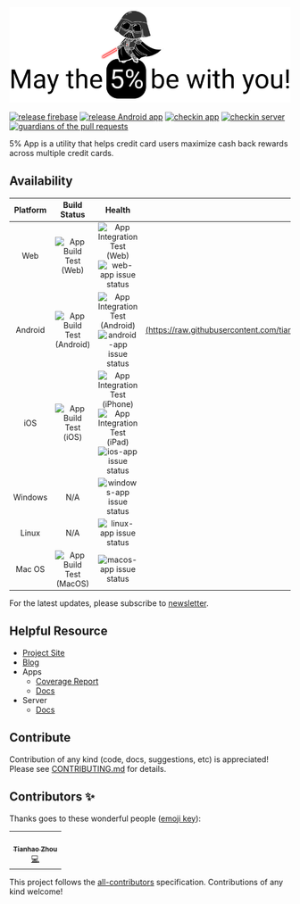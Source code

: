 ![logo](https://raw.githubusercontent.com/tianhaoz95/iwfp/master/docs/assets/medium_banner.png)

[![release firebase](https://github.com/tianhaoz95/iwfp/workflows/release%20firebase/badge.svg)](https://github.com/tianhaoz95/iwfp/actions?query=workflow%3A%22release+firebase%22)
[![release Android app](https://github.com/tianhaoz95/iwfp/workflows/release%20Android%20app/badge.svg)](https://github.com/tianhaoz95/iwfp/actions?query=workflow%3A%22release+Android+app%22)
[![checkin app](https://github.com/tianhaoz95/iwfp/workflows/checkin%20app/badge.svg)](https://github.com/tianhaoz95/iwfp/actions?query=workflow%3A%22checkin+app%22)
[![checkin server](https://github.com/tianhaoz95/iwfp/workflows/checkin%20server/badge.svg)](https://github.com/tianhaoz95/iwfp/actions?query=workflow%3A%22checkin+server%22)
[![guardians of the pull requests](https://github.com/tianhaoz95/iwfp/workflows/guardians%20of%20the%20pull%20requests/badge.svg)](https://github.com/tianhaoz95/iwfp/actions?query=workflow%3A%22guardians+of+the+pull+requests%22)

5% App is a utility that helps credit card users maximize cash back rewards across multiple credit cards.

## Availability

| Platform |                                                     Build Status                                                     |                                                                                                                                                                     Health                                                                                                                                                                      |                                                                                                        Download                                                                                                         |
| :------: | :------------------------------------------------------------------------------------------------------------------: | :---------------------------------------------------------------------------------------------------------------------------------------------------------------------------------------------------------------------------------------------------------------------------------------------------------------------------------------------: | :---------------------------------------------------------------------------------------------------------------------------------------------------------------------------------------------------------------------: |
|   Web    |     ![App Build Test (Web)](<https://github.com/tianhaoz95/iwfp/workflows/App%20Build%20Test%20(Web)/badge.svg>)     |                                                                 ![App Integration Test (Web)](<https://github.com/tianhaoz95/iwfp/workflows/App%20Integration%20Test%20(Web)/badge.svg>) ![web-app issue status](https://img.shields.io/github/issues/tianhaoz95/iwfp/web-app)                                                                  |                                                                                             [PWA](https://iwfpapp.web.app/)                                                                                             |
| Android  | ![App Build Test (Android)](<https://github.com/tianhaoz95/iwfp/workflows/App%20Build%20Test%20(Android)/badge.svg>) |                                                         ![App Integration Test (Android)](<https://github.com/tianhaoz95/iwfp/workflows/App%20Integration%20Test%20(Android)/badge.svg>) ![android-app issue status](https://img.shields.io/github/issues/tianhaoz95/iwfp/android-app)                                                          | [![Google Play Store](https://raw.githubusercontent.com/tianhaoz95/iwfp/master/docs/assets/third_party/google_play/google-play-badge.png =200px)](https://play.google.com/store/apps/details?id=com.jacksonz.iwfpapp&hl=en_US) |
|   iOS    |     ![App Build Test (iOS)](<https://github.com/tianhaoz95/iwfp/workflows/App%20Build%20Test%20(iOS)/badge.svg>)     | ![App Integration Test (iPhone)](<https://github.com/tianhaoz95/iwfp/workflows/App%20Integration%20Test%20(iPhone)/badge.svg>) ![App Integration Test (iPad)](<https://github.com/tianhaoz95/iwfp/workflows/App%20Integration%20Test%20(iPad)/badge.svg>) ![ios-app issue status](https://img.shields.io/github/issues/tianhaoz95/iwfp/ios-app) |                                                                                                           N/A                                                                                                           |
| Windows  |                                                         N/A                                                          |                                                                                                                          ![windows-app issue status](https://img.shields.io/github/issues/tianhaoz95/iwfp/windows-app)                                                                                                                          |                                                                                                           N/A                                                                                                           |
|  Linux   |                                                         N/A                                                          |                                                                                                                            ![linux-app issue status](https://img.shields.io/github/issues/tianhaoz95/iwfp/linux-app)                                                                                                                            |                                                                                                           N/A                                                                                                           |
|  Mac OS  |   ![App Build Test (MacOS)](<https://github.com/tianhaoz95/iwfp/workflows/App%20Build%20Test%20(MacOS)/badge.svg>)   |                                                                                                                            ![macos-app issue status](https://img.shields.io/github/issues/tianhaoz95/iwfp/macos-app)                                                                                                                            |                                                                                                           N/A                                                                                                           |

For the latest updates, please subscribe to [newsletter](https://jacksonz.substack.com).

## Helpful Resource

- [Project Site](https://iwfp-project.web.app/)
- [Blog](https://medium.com/i-want-5)
- Apps
  - [Coverage Report](https://iwfp-app-cov.web.app/)
  - [Docs](https://iwfp-app-docs.web.app/)
- Server
  - [Docs](https://iwfp-server-docs.web.app/)

## Contribute

Contribution of any kind (code, docs, suggestions, etc) is appreciated! Please see [CONTRIBUTING.md](./CONTRIBUTING.md) for details.

<!-- The end of editable README, the rest is generated by all-contributors -->

<!-- Please do not edit content below this line -->

## Contributors ✨

Thanks goes to these wonderful people ([emoji key](https://allcontributors.org/docs/en/emoji-key)):

<!-- ALL-CONTRIBUTORS-LIST:START - Do not remove or modify this section -->
<!-- prettier-ignore-start -->
<!-- markdownlint-disable -->
<table>
  <tr>
    <td align="center"><a href="http://tianhaoz.com"><img src="https://avatars3.githubusercontent.com/u/16887772?v=4" width="100px;" alt=""/><br /><sub><b>Tianhao Zhou</b></sub></a><br /><a href="https://github.com/tianhaoz95/iwfp/commits?author=tianhaoz95" title="Code">💻</a></td>
  </tr>
</table>

<!-- markdownlint-enable -->
<!-- prettier-ignore-end -->

<!-- ALL-CONTRIBUTORS-LIST:END -->

This project follows the [all-contributors](https://github.com/all-contributors/all-contributors) specification. Contributions of any kind welcome!
